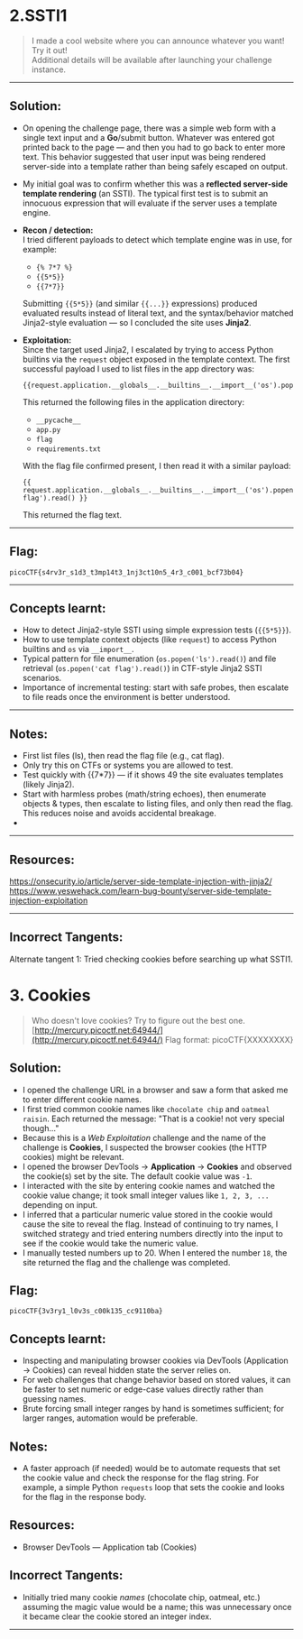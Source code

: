 # 2.SSTI1

> I made a cool website where you can announce whatever you want! Try it out!  
> Additional details will be available after launching your challenge instance.

---

## Solution:

- On opening the challenge page, there was a simple web form with a single text input and a **Go**/submit button. Whatever was entered got printed back to the page — and then you had to go back to enter more text. This behavior suggested that user input was being rendered server-side into a template rather than being safely escaped on output.

- My initial goal was to confirm whether this was a **reflected server-side template rendering** (an SSTI). The typical first test is to submit an innocuous expression that will evaluate if the server uses a template engine.

- **Recon / detection:**  
  I tried different payloads to detect which template engine was in use, for example:
  - `{% 7*7 %}`
  - `{{5*5}}`
  - `{{7*7}}`

  Submitting `{{5*5}}` (and similar `{{...}}` expressions) produced evaluated results instead of literal text, and the syntax/behavior matched Jinja2-style evaluation — so I concluded the site uses **Jinja2**.

- **Exploitation:**  
  Since the target used Jinja2, I escalated by trying to access Python builtins via the `request` object exposed in the template context. The first successful payload I used to list files in the app directory was:

  ```
  {{request.application.__globals__.__builtins__.__import__('os').popen('ls').read()}}
  ```

  This returned the following files in the application directory:
  - `__pycache__`
  - `app.py`
  - `flag`
  - `requirements.txt`

  With the flag file confirmed present, I then read it with a similar payload:

  ```
  {{ request.application.__globals__.__builtins__.__import__('os').popen('cat flag').read() }}
  ```

  This returned the flag text.

---

## Flag:

```
picoCTF{s4rv3r_s1d3_t3mp14t3_1nj3ct10n5_4r3_c001_bcf73b04}
```

---

## Concepts learnt:

- How to detect Jinja2-style SSTI using simple expression tests (`{{5*5}}`).  
- How to use template context objects (like `request`) to access Python builtins and `os` via `__import__`.  
- Typical pattern for file enumeration (`os.popen('ls').read()`) and file retrieval (`os.popen('cat flag').read()`) in CTF-style Jinja2 SSTI scenarios.  
- Importance of incremental testing: start with safe probes, then escalate to file reads once the environment is better understood.

---

## Notes:

- First list files (ls), then read the flag file (e.g., cat flag).
- Only try this on CTFs or systems you are allowed to test.
- Test quickly with {{7*7}} — if it shows 49 the site evaluates templates (likely Jinja2).
- Start with harmless probes (math/string echoes), then enumerate objects & types, then escalate to listing files, and only then read the flag. This reduces noise and avoids accidental breakage.
- 
---

## Resources:

https://onsecurity.io/article/server-side-template-injection-with-jinja2/
https://www.yeswehack.com/learn-bug-bounty/server-side-template-injection-exploitation

---

## Incorrect Tangents:

Alternate tangent 1: Tried checking cookies before searching up what SSTI1.

# 3. Cookies

> Who doesn't love cookies? Try to figure out the best one.
> [http://mercury.picoctf.net:64944/](http://mercury.picoctf.net:64944/)
> Flag format: picoCTF{XXXXXXXX}

## Solution:

* I opened the challenge URL in a browser and saw a form that asked me to enter different cookie names.
* I first tried common cookie names like `chocolate chip` and `oatmeal raisin`. Each returned the message: "That is a cookie! not very special though..."
* Because this is a *Web Exploitation* challenge and the name of the challenge is **Cookies**, I suspected the browser cookies (the HTTP cookies) might be relevant.
* I opened the browser DevTools → **Application** → **Cookies** and observed the cookie(s) set by the site. The default cookie value was `-1`.
* I interacted with the site by entering cookie names and watched the cookie value change; it took small integer values like `1, 2, 3, ...` depending on input.
* I inferred that a particular numeric value stored in the cookie would cause the site to reveal the flag. Instead of continuing to try names, I switched strategy and tried entering numbers directly into the input to see if the cookie would take the numeric value.
* I manually tested numbers up to 20. When I entered the number `18`, the site returned the flag and the challenge was completed.

## Flag:

```
picoCTF{3v3ry1_l0v3s_c00k135_cc9110ba}
```

## Concepts learnt:

* Inspecting and manipulating browser cookies via DevTools (Application → Cookies) can reveal hidden state the server relies on.
* For web challenges that change behavior based on stored values, it can be faster to set numeric or edge-case values directly rather than guessing names.
* Brute forcing small integer ranges by hand is sometimes sufficient; for larger ranges, automation would be preferable.

## Notes:

* A faster approach (if needed) would be to automate requests that set the cookie value and check the response for the flag string. For example, a simple Python `requests` loop that sets the cookie and looks for the flag in the response body.

## Resources:

* Browser DevTools — Application tab (Cookies)

## Incorrect Tangents:

* Initially tried many cookie *names* (chocolate chip, oatmeal, etc.) assuming the magic value would be a name; this was unnecessary once it became clear the cookie stored an integer index.

---

